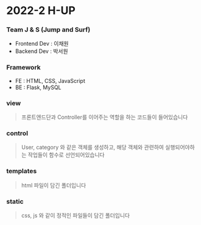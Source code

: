 # 2022-2 H-UP 

### Team J & S (Jump and Surf)

- Frontend Dev : 이채원
- Backend Dev : 박서원

### Framework

- FE : HTML, CSS, JavaScript
- BE : Flask, MySQL

### view

> 프론트엔드단과 Controller를 이어주는 역할을 하는 코드들이 들어있습니다

### control

> User, category 와 같은 객체를 생성하고, 해당 객체와 관련하여 실행되어야하는 작업들이 함수로 선언되어있습니다

### templates

> html 파일이 담긴 폴더입니다

### static

> css, js 와 같이 정적인 파일들이 담긴 폴더입니다
